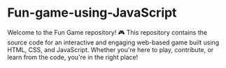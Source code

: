 # Fun-game-using-JavaScript
Welcome to the Fun Game repository! 🎮  This repository contains the source code for an interactive and engaging web-based game built using HTML, CSS, and JavaScript. Whether you're here to play, contribute, or learn from the code, you're in the right place!  
